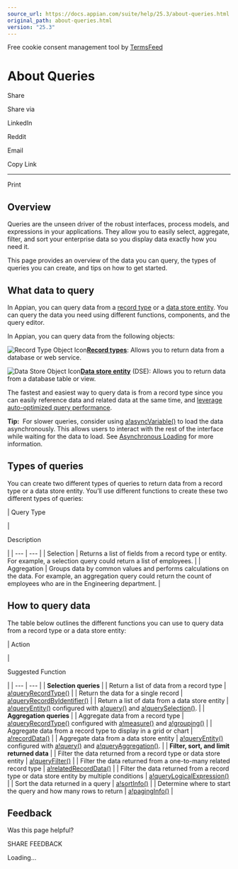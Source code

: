 ```yaml
---
source_url: https://docs.appian.com/suite/help/25.3/about-queries.html
original_path: about-queries.html
version: "25.3"
---
```


Free cookie consent management tool by [TermsFeed](https://www.termsfeed.com/)

# About Queries

Share

Share via

LinkedIn

Reddit

Email

Copy Link

* * *

Print

## Overview

Queries are the unseen driver of the robust interfaces, process models, and expressions in your applications. They allow you to easily select, aggregate, filter, and sort your enterprise data so you display data exactly how you need it.

This page provides an overview of the data you can query, the types of queries you can create, and tips on how to get started.

## What data to query

In Appian, you can query data from a [record type](Record_Type_Object.html) or a [data store entity](Data_Stores.html). You can query the data you need using different functions, components, and the query editor.

In Appian, you can query data from the following objects:

![Record Type Object Icon](images/object_type_icons/obj_record30px.png)[**Record types**](Record_Type_Object.html): Allows you to return data from a database or web service.

![Data Store Object Icon](images/object_type_icons/obj_data-store30px.png)[**Data store entity**](Data_Stores.html) (DSE): Allows you to return data from a database table or view.

The fastest and easiest way to query data is from a record type since you can easily reference data and related data at the same time, and [leverage auto-optimized query performance](about-data-sync.html#what-is-data-sync).

**Tip:**  For slower queries, consider using [a!asyncVariable()](fnc_evaluation_a_asyncvariable.html) to load the data asynchronously. This allows users to interact with the rest of the interface while waiting for the data to load. See [Asynchronous Loading](async_loading.html) for more information.

## Types of queries

You can create two different types of queries to return data from a record type or a data store entity. You’ll use different functions to create these two different types of queries:

|
Query Type

 |

Description

 |
| --- | --- |
| Selection | Returns a list of fields from a record type or entity. For example, a selection query could return a list of employees. |
| Aggregation | Groups data by common values and performs calculations on the data. For example, an aggregation query could return the count of employees who are in the Engineering department. |

## How to query data

The table below outlines the different functions you can use to query data from a record type or a data store entity:

|
Action

 |

Suggested Function

 |
| --- | --- |
| **Selection queries** |
| Return a list of data from a record type | [a!queryRecordType()](fnc_system_queryrecordtype.html) |
| Return the data for a single record | [a!queryRecordByIdentifier()](fnc_system_a_queryrecordbyidentifier.html) |
| Return a list of data from a data store entity | [a!queryEntity()](fnc_system_a_queryentity.html) configured with [a!query()](fnc_system_a_query.html) and [a!querySelection()](fnc_system_a_queryselection.html). |
| **Aggregation queries** |
| Aggregate data from a record type | [a!queryRecordType()](fnc_system_queryrecordtype.html) configured with [a!measure()](Measure_Component.html) and [a!grouping()](Grouping_Component.html) |
| Aggregate data from a record type to display in a grid or chart | [a!recordData()](fnc_system_recorddata.html) |
| Aggregate data from a data store entity | [a!queryEntity()](fnc_system_a_queryentity.html) configured with [a!query()](fnc_system_a_query.html) and [a!queryAggregation()](fnc_system_a_queryaggregation.html). |
| **Filter, sort, and limit returned data** |
| Filter the data returned from a record type or data store entity | [a!queryFilter()](fnc_system_a_queryfilter.html) |
| Filter the data returned from a one-to-many related record type | [a!relatedRecordData()](fnc_system_relatedrecorddata.html) |
| Filter the data returned from a record type or data store entity by multiple conditions | [a!queryLogicalExpression()](fnc_system_a_querylogicalexpression.html) |
| Sort the data returned in a query | [a!sortInfo()](fnc_system_a_sortinfo.html) |
| Determine where to start the query and how many rows to return | [a!pagingInfo()](fnc_system_a_paginginfo.html) |

## Feedback

Was this page helpful?

SHARE FEEDBACK

Loading...